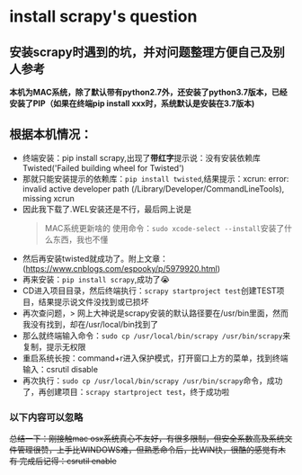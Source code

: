 # install scrapy's question
## 安装scrapy时遇到的坑，并对问题整理方便自己及别人参考
**本机为MAC系统，除了默认带有python2.7外，还安装了python3.7版本，已经安装了PIP（如果在终端pip install xxx时，系统默认是安装在3.7版本)**
## 根据本机情况：
   * 终端安装：pip install scrapy,出现了**带红字**提示说：没有安装依赖库Twisted('Failed building wheel for Twisted')
   * 那就只能安装提示的依赖库：`pip install twisted`,结果提示：xcrun: error: invalid active developer path (/Library/Developer/CommandLineTools), missing xcrun
   * 因此我下载了.WEL安装还是不行，最后网上说是
     > MAC系统更新啥的
     > 使用命令：`sudo xcode-select --install`安装了什么东西，我也不懂
   * 然后再安装twisted就成功了。附上文章：(https://www.cnblogs.com/espooky/p/5979920.html)
   * 再来安装：`pip install scrapy`,成功了:sob:
   * CD进入项目目录，然后终端执行：`scrapy startproject test`创建TEST项目，结果提示说文件没找到或已损坏
   * 再次查问题，> 网上大神说是scrapy安装的默认路径要在/usr/bin里面，然而我没有找到，却在/usr/local/bin找到了
   * 那么就终端输入命令：`sudo cp /usr/local/bin/scrapy /usr/bin/scrapy`来复制，提示无权限
   * 重启系统长按：command+r进入保护模式，打开窗口上方的菜单，找到终端输入：csrutil disable
   * 再次执行：`sudo cp /usr/local/bin/scrapy /usr/bin/scrapy`命令，成功了，再创建项目：`scrapy startproject test`，终于成功啦
### 以下内容可以忽略
   ~~总结一下：刚接触mac osx系统真心不友好，有很多限制，但安全系数高及系统文件管理很赞，上手比WINDOWS难，但熟悉命令后，比WIN快，很酷的感觉有木有
           完成后记得：csrutil enable~~
